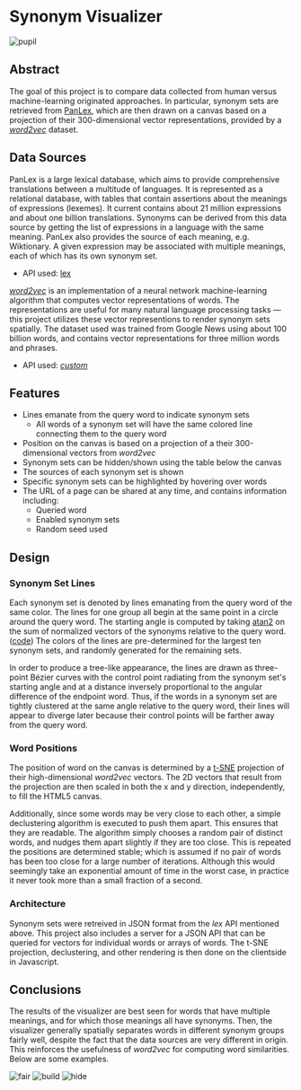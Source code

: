 # Synonym Visualizer
![pupil](http://i.imgur.com/sCpKEZK.png)

## Abstract
The goal of this project is to compare data collected from human versus machine-learning originated approaches. In particular, synonym sets are retrieved from [PanLex](http://panlex.org/), which are then drawn on a canvas based on a projection of their 300-dimensional vector representations, provided by a [_word2vec_](https://code.google.com/p/word2vec/) dataset.

## Data Sources
PanLex is a large lexical database, which aims to provide comprehensive translations between a multitude of languages. It is represented as a relational database, with tables that contain assertions about the meanings of expressions (lexemes). It current contains about 21 million expressions and about one billion translations. Synonyms can be derived from this data source by getting the list of expressions in a language with the same meaning. PanLex also provides the source of each meaning, e.g. Wiktionary. A given expression may be associated with multiple meanings, each of which has its own synonym set.
* API used: [lex](https://github.com/ahaas/lex)

[_word2vec_](https://code.google.com/p/word2vec/) is an implementation of a neural network machine-learning algorithm that computes vector representations of words. The representations are useful for many natural language processing tasks — this project utilizes these vector representions to render synonym sets spatially. The dataset used was trained from Google News using about 100 billion words, and contains vector representations for three million words and phrases.
* API used: [_custom_](https://github.com/ahaas/synonymvis/blob/master/server.py)

## Features
* Lines emanate from the query word to indicate synonym sets
  * All words of a synonym set will have the same colored line connecting them to the query word
* Position on the canvas is based on a projection of a their 300-dimensional vectors from _word2vec_
* Synonym sets can be hidden/shown using the table below the canvas
* The sources of each synonym set is shown
* Specific synonym sets can be highlighted by hovering over words
* The URL of a page can be shared at any time, and contains information including:
  * Queried word
  * Enabled synonym sets
  * Random seed used

## Design

### Synonym Set Lines
Each synonym set is denoted by lines emanating from the query word of the same color. The lines for one group all begin at the same point in a circle around the query word. The starting angle is computed by taking [atan2](https://en.wikipedia.org/wiki/Atan2) on the sum of normalized vectors of the synonyms relative to the query word. ([code](https://github.com/ahaas/synonymvis/blob/master/static/js/renderer.js#L18)) The colors of the lines are pre-determined for the largest ten synonym sets, and randomly generated for the remaining sets.

In order to produce a tree-like appearance, the lines are drawn as three-point Bézier curves with the control point radiating from the synonym set's starting angle and at a distance inversely proportional to the angular difference of the endpoint word. Thus, if the words in a synonym set are tightly clustered at the same angle relative to the query word, their lines will appear to diverge later because their control points will be farther away from the query word.

### Word Positions
The position of word on the canvas is determined by a [t-SNE](https://en.wikipedia.org/wiki/T-distributed_stochastic_neighbor_embedding) projection of their high-dimensional _word2vec_ vectors. The 2D vectors that result from the projection are then scaled in both the x and y direction, independently, to fill the HTML5 canvas.

Additionally, since some words may be very close to each other, a simple declustering algorithm is executed to push them apart. This ensures that they are readable. The algorithm simply chooses a random pair of distinct words, and nudges them apart slightly if they are too close. This is repeated the positions are determined stable; which is assumed if no pair of words has been too close for a large number of iterations. Although this would seemingly take an exponential amount of time in the worst case, in practice it never took more than a small fraction of a second.

### Architecture
Synonym sets were retreived in JSON format from the _lex_ API mentioned above. This project also includes a server for a JSON API that can be queried for vectors for individual words or arrays of words. The t-SNE projection, declustering, and other rendering is then done on the clientside in Javascript.

## Conclusions
The results of the visualizer are best seen for words that have multiple meanings, and for which those meanings all have synonyms. Then, the visualizer generally spatially separates words in different synonym groups fairly well, despite the fact that the data sources are very different in origin. This reinforces the usefulness of _word2vec_ for computing word similarities. Below are some examples.

![fair](http://i.imgur.com/XnFsojj.png)
![build](http://i.imgur.com/DCFcgxN.png)
![hide](http://i.imgur.com/4aoJV0z.png)
